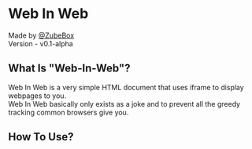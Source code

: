 # Web In Web

Made by [@ZubeBox](https://github.com/ZubeBox)  
Version - v0.1-alpha

## What Is "Web-In-Web"?
  
Web In Web is a very simple HTML document that uses iframe to display webpages to you.  
Web In Web basically only exists as a joke and to prevent all the greedy tracking common browsers give you.  

## How To Use?

